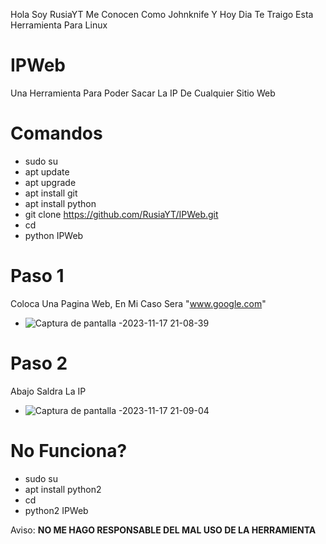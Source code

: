 Hola Soy RusiaYT Me Conocen Como Johnknife Y Hoy Dia Te Traigo Esta Herramienta Para Linux
# IPWeb
Una Herramienta Para Poder Sacar La IP De Cualquier Sitio Web
# Comandos
- sudo su 
- apt update
- apt upgrade
- apt install git
- apt install python
- git clone https://github.com/RusiaYT/IPWeb.git
- cd
- python IPWeb
# Paso 1
Coloca Una Pagina Web, En Mi Caso Sera "www.google.com"
- ![Captura de pantalla -2023-11-17 21-08-39](https://github.com/RusiaYT/IPWeb/assets/127548787/561eb72c-6859-4324-8821-3c5525e542e5)
# Paso 2
Abajo Saldra La IP
- ![Captura de pantalla -2023-11-17 21-09-04](https://github.com/RusiaYT/IPWeb/assets/127548787/0582651b-88a7-411b-bcf0-71641d6688a1)

# No Funciona?
- sudo su
- apt install python2
- cd
- python2 IPWeb

Aviso: **NO ME HAGO RESPONSABLE DEL MAL USO DE LA HERRAMIENTA**
